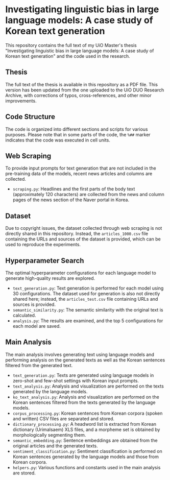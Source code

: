 # Investigating linguistic bias in large language models: A case study of Korean text generation

This repository contains the full text of my UiO Master's thesis "Investigating linguistic bias in large language models: A case study of Korean text generation" and the code used in the research.

## Thesis

The full text of the thesis is available in this repository as a PDF file. This version has been updated from the one uploaded to the UiO DUO Research Archive, with corrections of typos, cross-references, and other minor improvements.

## Code Structure

The code is organized into different sections and scripts for various purposes. Please note that in some parts of the code, the `%##` marker indicates that the code was executed in cell units.

## Web Scraping

To provide input prompts for text generation that are not included in the pre-training data of the models, recent news articles and columns are collected.

- `scraping.py`: Headlines and the first parts of the body text (approximately 120 characters) are collected from the news and column pages of the news section of the Naver portal in Korea.
  
## Dataset

Due to copyright issues, the dataset collected through web scraping is not directly shared in this repository. Instead, the `articles_1000.csv` file containing the URLs and sources of the dataset is provided, which can be used to reproduce the experiments.

## Hyperparameter Search

The optimal hyperparameter configurations for each language model to generate high-quality results are explored.

- `text_generation.py`: Text generation is performed for each model using 30 configurations. The dataset used for generation is also not directly shared here; instead, the `articles_test.csv` file containing URLs and sources is provided.
- `semantic_similarity.py`: The semantic similarity with the original text is calculated.
- `analysis.py`: The results are examined, and the top 5 configurations for each model are saved.

## Main Analysis

The main analysis involves generating text using language models and performing analysis on the generated texts as well as the Korean sentences filtered from the generated text.

- `text_generation.py`: Texts are generated using language models in zero-shot and few-shot settings with Korean input prompts.
- `text_analysis.py`: Analysis and visualization are performed on the texts generated by the language models.
- `ko_text_analysis.py`: Analysis and visualization are performed on the Korean sentences filtered from the texts generated by the language models.
- `corpus_processing.py`: Korean sentences from Korean corpora (spoken and written) CSV files are separated and stored.
- `dictionary_processing.py`: A headword list is extracted from Korean dictionary (Urimalsaem) XLS files, and a morpheme set is obtained by morphologically segmenting them.
- `semantic_embedding.py`: Sentence embeddings are obtained from the original articles and the generated texts.
- `sentiment_classification.py`: Sentiment classification is performed on Korean sentences generated by the language models and those from Korean corpora.
- `helpers.py`: Various functions and constants used in the main analysis are stored.
